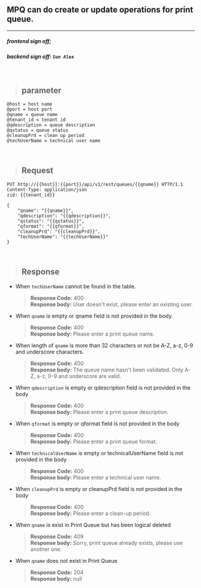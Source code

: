 ## MPQ can do create or update operations for print queue.
---
##### frontend sign off;
##### backend sign off: `Sun Alex`  
&emsp;
>## parameter
```
@host = host name
@port = host port
@qname = queue name
@tenant_id = tenant id 
@qdescription = queue description
@qstatus = queue status
@cleanupPrd = clean up period
@techUserName = technical user name
```
&emsp;
>## Request
```http
PUT http://{{host}}:{{port}}/api/v1/rest/queues/{{qname}} HTTP/1.1
Content-Type: application/json
zid: {{tenant_id}}

{
    "qname": "{{qname}}",
    "qdescription": "{{qdescription}}",
    "qstatus": "{{qstatus}}",
    "qformat": "{{qformat}}",
    "cleanupPrd": "{{cleanupPrd}}",
    "techUserName": "{{techUserName}}"
}
```
&emsp;
>## Response
- When `techUserName` cannot be found in the table.
  >**Response Code:** 400  
  >**Response body:** User doesn't exist, please enter an existing user.


- When `qname` is empty or qname field is not provided in the body.
  >**Response Code:** 400  
  >**Response body:** Please enter a print queue name.

- When length of `qname` is more than 32 characters or not be A-Z, a-z, 0-9 and underscore characters.
  > **Response Code:** 400  
  > **Response body:** The queue name hasn't been validated. Only A-Z, a-z, 0-9 and underscore are valid.

- When `qdescription` is empty or qdescription field is not provided in the body
  > **Response Code:** 400  
  > **Response body:** Please enter a print queue description.

- When `qformat` is empty or qformat field is not provided in the body
  > **Response Code:** 400  
  > **Response body:** Please enter a print queue format.

- When `technicalUserName` is empty or technicalUserName field is not provided in the body
  > **Response Code:** 400  
  > **Response body:** Please enter a technical user name.

- When `cleanupPrd` is empty or cleanupPrd field is not provided in the body
  > **Response Code:** 400  
  > **Response body:** Please enter a clean-up period.

- When `qname` is exist in Print Queue but has been logical deleted
  > **Response Code:** 409  
  > **Response body:** Sorry, print queue already exists, please use another one.

- When `qname` does not exist in Print Queue
  > **Response Code:** 204  
  > **Response body:** null
